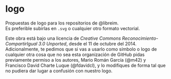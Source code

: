 logo
====

Propuestas de logo para los repositorios de @libreim.  
Es preferible subirlas en `.svg` o cualquier otro formato vectorial.  

Este obra está bajo una licencia de *Creative Commons Reconocimiento-CompartirIgual 3.0 Unported*, desde el 11 de octubre del 2014. Adicionalmente, te pedimos que si vas a usarlo como símbolo o logo de cualquier otra cosa que no sea esta organización de GitHub pidas previamente permiso a los autores, Mario Román García (@m42) y Francisco David Charte Luque (@fdavidcl), y lo modifiques de forma tal que no pudiera dar lugar a confusión con nuestro logo.
